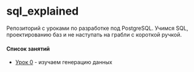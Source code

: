 # sql_explained

Репозиторий с уроками по разработке под PostgreSQL. Учимся SQL, проектированию баз и не наступать на грабли с короткой ручкой.
#### Список занятий
* [Урок 0](https://github.com/darthunix/sql_explained/blob/master/%D0%A3%D1%80%D0%BE%D0%BA%200.md) - изучаем генерацию данных
